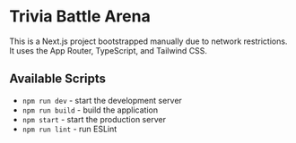 # Trivia Battle Arena

This is a Next.js project bootstrapped manually due to network restrictions. It uses the App Router, TypeScript, and Tailwind CSS.

## Available Scripts

- `npm run dev` - start the development server
- `npm run build` - build the application
- `npm start` - start the production server
- `npm run lint` - run ESLint
